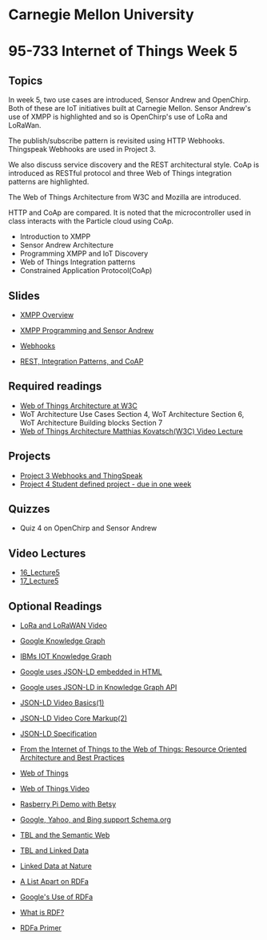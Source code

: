 # Carnegie Mellon University

# 95-733 Internet of Things Week 5

## Topics

In week 5, two use cases are introduced, Sensor Andrew and OpenChirp. Both of these
are IoT initiatives built at Carnegie Mellon. Sensor Andrew's use of XMPP is highlighted and so is OpenChirp's use of LoRa and LoRaWan.

The publish/subscribe pattern is revisited using HTTP Webhooks. Thingspeak Webhooks are used in Project 3.

We also discuss service discovery and the REST architectural style. CoAp is introduced as RESTful protocol and three Web of Things integration patterns are highlighted.

The Web of Things Architecture from W3C and Mozilla are introduced.

HTTP and CoAp are compared. It is noted that the microcontroller used in class interacts with the
Particle cloud using CoAp.

+ Introduction to XMPP
+ Sensor Andrew Architecture
+ Programming XMPP and IoT Discovery
+ Web of Things Integration patterns
+ Constrained Application Protocol(CoAp)

## Slides

+ [XMPP Overview](https://www.andrew.cmu.edu/user/mm6/95-733/PowerPoint/05_XMPP_Overview.pdf)

+ [XMPP Programming and Sensor Andrew ](https://www.andrew.cmu.edu/user/mm6/95-733/PowerPoint/05_XMPP.pdf)
+ [Webhooks](https://www.andrew.cmu.edu/user/mm6/95-733/PowerPoint/05_WebhooksPublishSubscribe.pdf)
+ [REST, Integration Patterns, and CoAP](https://www.andrew.cmu.edu/user/mm6/95-733/PowerPoint/05_RESTandCoAP.pdf)

## Required readings

+ [Web of Things Architecture at W3C](https://www.w3.org/TR/wot-architecture/)
+  WoT Architecture Use Cases Section 4, WoT Architecture Section 6, WoT Architecture Building blocks Section 7
+ [Web of Things Architecture Matthias Kovatsch(W3C) Video Lecture](https://www.youtube.com/watch?v=xgkglOZiF9M)

## Projects
+ [Project 3 Webhooks and ThingSpeak ](../projects/project3/Project3.md)
+ [Project 4 Student defined project - due in one week](../projects/project4/Project4.md)

## Quizzes

+ Quiz 4 on OpenChirp and Sensor Andrew

## Video Lectures

+ [16_Lecture5](https://heinzcollege.mediasite.com/Mediasite/Play/302ca40f3f3b4a9880d09901989a13721d)
+ [17_Lecture5](https://heinzcollege.mediasite.com/Mediasite/Play/251d1c7c5320408f9ded1c75fc7a53d81d)

## Optional Readings

+ [LoRa and LoRaWAN Video](https://youtu.be/6WMzRrmMjQU)

+ [Google Knowledge Graph](https://www.youtube.com/watch?v=mmQl6VGvX-c)

+ [IBMs IOT Knowledge Graph](https://www.youtube.com/watch?v=ebBTdH62yLg)

+ [Google uses JSON-LD embedded in HTML](https://developers.google.com/schemas/formats/json-ld)

+ [Google uses JSON-LD in Knowledge Graph API](https://developers.google.com/knowledge-graph/)

+ [JSON-LD Video Basics(1)](https://www.youtube.com/watch?v=vioCbTo3C-4)

+ [JSON-LD Video Core Markup(2)](https://www.youtube.com/watch?v=UmvWk_TQ30A)

+ [JSON-LD Specification](https://www.w3.org/TR/json-ld/)

+ [From the Internet of Things to the Web of Things: Resource Oriented Architecture and Best Practices](https://www.vs.inf.ethz.ch/publ/papers/dguinard-fromth-2010.pdf)

+ [Web of Things](https://www.w3.org/2017/04/w3c-web-of-things-intro.pdf)

+ [Web of Things Video](https://www.postscapes.com/pulse/web-of-things-the-pursuit-of-interoperability-in-iot/)

+ [Rasberry Pi Demo with Betsy](https://www.youtube.com/watch?v=DPHzm3f2lps)

+ [Google, Yahoo, and Bing support Schema.org](http://schema.org)

+ [TBL and the Semantic Web](http://www.youtube.com/watch?v=HeUrEh-nqtU)

+ [TBL and Linked Data](http://5stardata.info)

+ [Linked Data at Nature](http://data.nature.com)

+ [A List Apart on RDFa](http://www.alistapart.com/articles/introduction-to-rdfa/)

+ [Google's Use of RDFa](http://support.google.com/webmasters/bin/answer.py?hl=en&amp;answer=99170&amp;topic=1088472&amp;ctx=topic)

+ [What is RDF?](http://www.xml.com/pub/a/2001/01/24/rdf.html)

+ [RDFa Primer](http://www.w3.org/TR/xhtml-rdfa-primer/)
